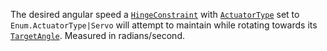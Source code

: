 The desired angular speed a [`HingeConstraint`](https://create.roblox.com/docs/reference/engine/classes/HingeConstraint) with
[`ActuatorType`](https://create.roblox.com/docs/reference/engine/classes/HingeConstraint#ActuatorType) set to
`Enum.ActuatorType|Servo` will attempt to maintain while rotating towards
its [`TargetAngle`](https://create.roblox.com/docs/reference/engine/classes/HingeConstraint#TargetAngle). Measured in
radians/second.